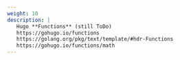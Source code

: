 ```yaml
---
weight: 10
description: |
   Hugo **Functions** (still ToDo)                        
   https://gohugo.io/functions                            
   https://golang.org/pkg/text/template/#hdr-Functions    
   https://gohugo.io/functions/math                       
---
```

